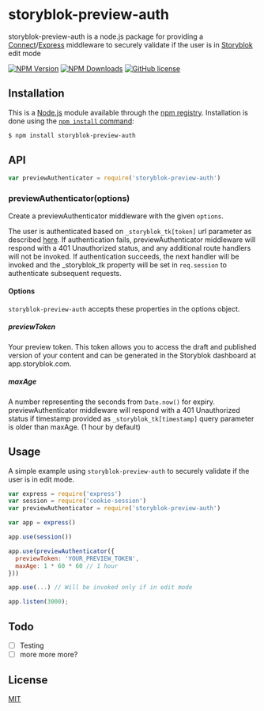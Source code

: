 # storyblok-preview-auth
 storyblok-preview-auth is a node.js package for providing a [Connect](http://www.senchalabs.org/connect/)/[Express](http://expressjs.com/) middleware to securely validate if the user is in [Storyblok](https://www.storyblok.com) edit mode

[![NPM Version](https://img.shields.io/npm/v/storyblok-preview-auth.svg)](https://www.npmjs.com/package/storyblok-preview-auth) [![NPM Downloads](https://img.shields.io/npm/dm/storyblok-preview-auth.svg)](https://www.npmjs.com/package/storyblok-preview-auth) [![GitHub license](https://img.shields.io/github/license/hpfahl/storyblok-preview-auth.svg)](https://github.com/hpfahl/storyblok-preview-auth/blob/master/LICENSE)

## Installation

This is a [Node.js](https://nodejs.org/en/) module available through the
[npm registry](https://www.npmjs.com/). Installation is done using the
[`npm install` command](https://docs.npmjs.com/getting-started/installing-npm-packages-locally):

```sh
$ npm install storyblok-preview-auth
```

## API

```javascript
var previewAuthenticator = require('storyblok-preview-auth')
```

### previewAuthenticator(options)

Create a previewAuthenticator middleware with the given `options`.

The user is authenticated based on `_storyblok_tk[token]` url parameter as described [here](https://www.storyblok.com/docs/Guides/storyblok-latest-js#how-to-validate-if-the-user-is-viewing-your-site-in-the-storyblo).
If authentication fails, previewAuthenticator middleware will respond with a 401 Unauthorized status, and any additional route handlers will not be invoked. If authentication succeeds, the next handler will be invoked and the _storyblok_tk property will be set in `req.session` to authenticate subsequent requests.

#### Options

`storyblok-preview-auth` accepts these properties in the options object.

##### previewToken

Your preview token. This token allows you to access the draft and published version of your content and can be generated in the Storyblok dashboard at app.storyblok.com.

##### maxAge

A number representing the seconds from `Date.now()` for expiry. previewAuthenticator middleware will respond with a 401 Unauthorized status if timestamp provided as `_storyblok_tk[timestamp]` query parameter is older than maxAge. (1 hour by default)

## Usage
A simple example using `storyblok-preview-auth` to securely validate if the user is in edit mode.

```javascript
var express = require('express')
var session = require('cookie-session')
var previewAuthenticator = require('storyblok-preview-auth')

var app = express()

app.use(session())

app.use(previewAuthenticator({
  previewToken: 'YOUR_PREVIEW_TOKEN',
  maxAge: 1 * 60 * 60 // 1 hour
}))

app.use(...) // Will be invoked only if in edit mode

app.listen(3000);
```

## Todo

- [ ] Testing
- [ ] more more more?

## License

[MIT](LICENSE)
